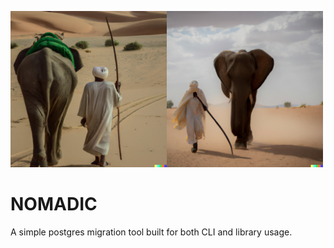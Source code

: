 
<img src="imgs/DALL-E-A-nomad-with-brown-skin-and-cream-clothing-holding-a-spear-and-leading-a-green-elephant-through-a-desert.png" width="250" title="dalle nomad with elephant"><img src="imgs/DALL-E-A-nomad-with-brown-skin-and-cream-clothing-holding-a-spear-and-walking-with-an-elephant-through-a-desert.png" width="250" title="dalle nomad with elephant">

NOMADIC
=======

A simple postgres migration tool built for both CLI and library usage.